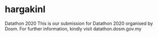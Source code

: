# hargakinI
Datathon 2020
This is our submission for Datathon 2020 organised by Dosm.
For further information, kindly visit datathon.dosm.gov.my
